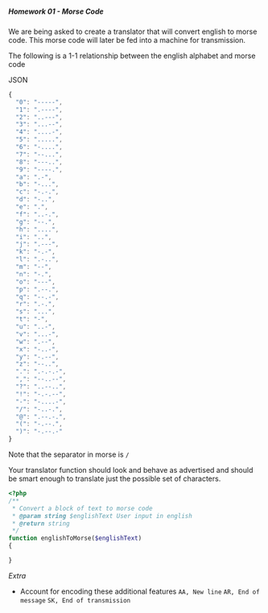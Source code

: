 ##### Homework 01 - Morse Code

We are being asked to create a translator that will convert english to morse code. This morse code will later be fed into a machine for transmission. 

The following is a 1-1 relationship between the english alphabet and morse code

JSON
```javascript
{
  "0": "-----",
  "1": ".----",
  "2": "..---",
  "3": "...--",
  "4": "....-",
  "5": ".....",
  "6": "-....",
  "7": "--...",
  "8": "---..",
  "9": "----.",
  "a": ".-",
  "b": "-...",
  "c": "-.-.",
  "d": "-..",
  "e": ".",
  "f": "..-.",
  "g": "--.",
  "h": "....",
  "i": "..",
  "j": ".---",
  "k": "-.-",
  "l": ".-..",
  "m": "--",
  "n": "-.",
  "o": "---",
  "p": ".--.",
  "q": "--.-",
  "r": ".-.",
  "s": "...",
  "t": "-",
  "u": "..-",
  "v": "...-",
  "w": ".--",
  "x": "-..-",
  "y": "-.--",
  "z": "--..",
  ".": ".-.-.-",
  ",": "--..--",
  "?": "..--..",
  "!": "-.-.--",
  "-": "-....-",
  "/": "-..-.",
  "@": ".--.-.",
  "(": "-.--.",
  ")": "-.--.-"
}

```

Note that the separator in morse is ` / `


Your translator function should look and behave as advertised and should be smart enough to translate just the possible set of characters.
```php
<?php
/**
 * Convert a block of text to morse code
 * @param string $englishText User input in english
 * @return string
 */
function englishToMorse($englishText)
{

}
``` 
 
*Extra*
- Account for encoding these additional features
`
AA, New line
`
`
AR, End of message
`
`
SK, End of transmission
`
